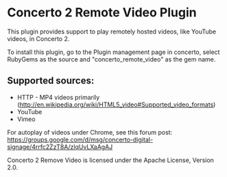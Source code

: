 # Concerto 2 Remote Video Plugin
This plugin provides support to play remotely hosted videos, like YouTube videos, in Concerto 2.

To install this plugin, go to the Plugin management page in concerto, select RubyGems as the source and "concerto_remote_video" as the gem name.

## Supported sources:
* HTTP - MP4 videos primarily (http://en.wikipedia.org/wiki/HTML5_video#Supported_video_formats)
* YouTube
* Vimeo

For autoplay of videos under Chrome, see this forum post: https://groups.google.com/d/msg/concerto-digital-signage/4rrfc2ZzT8A/zlqUvLXaAgAJ

Concerto 2 Remove Video is licensed under the Apache License, Version 2.0.
